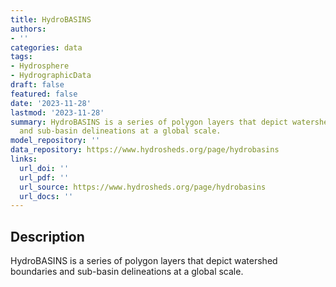 ```yaml
---
title: HydroBASINS
authors:
- ''
categories: data
tags:
- Hydrosphere
- HydrographicData
draft: false
featured: false
date: '2023-11-28'
lastmod: '2023-11-28'
summary: HydroBASINS is a series of polygon layers that depict watershed boundaries
  and sub-basin delineations at a global scale.
model_repository: ''
data_repository: https://www.hydrosheds.org/page/hydrobasins
links:
  url_doi: ''
  url_pdf: ''
  url_source: https://www.hydrosheds.org/page/hydrobasins
  url_docs: ''
---
```


## Description

HydroBASINS is a series of polygon layers that depict watershed boundaries and sub-basin delineations at a global scale.

